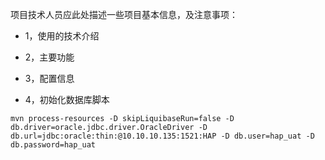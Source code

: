 项目技术人员应此处描述一些项目基本信息，及注意事项：

* 1，使用的技术介绍

* 2，主要功能

* 3，配置信息

* 4，初始化数据库脚本
```
mvn process-resources -D skipLiquibaseRun=false -D db.driver=oracle.jdbc.driver.OracleDriver -D db.url=jdbc:oracle:thin:@10.10.10.135:1521:HAP -D db.user=hap_uat -D db.password=hap_uat
```
